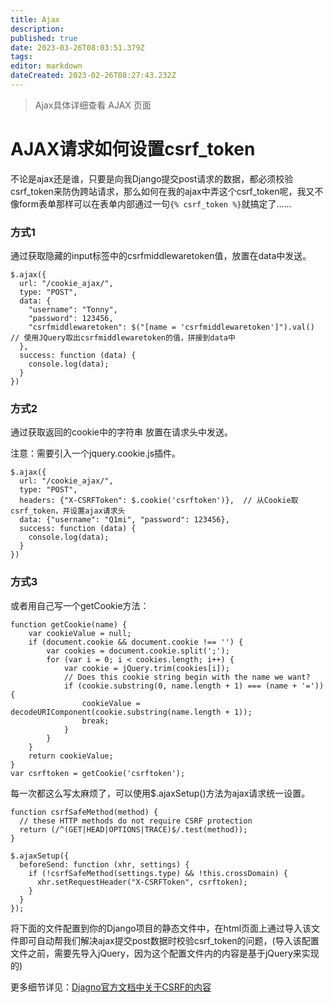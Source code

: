 ```yaml
---
title: Ajax
description: 
published: true
date: 2023-03-26T08:03:51.379Z
tags: 
editor: markdown
dateCreated: 2023-02-26T08:27:43.232Z
---
```


> Ajax具体详细查看 AJAX 页面

# **AJAX请求如何设置csrf_token**

不论是ajax还是谁，只要是向我Django提交post请求的数据，都必须校验csrf_token来防伪跨站请求，那么如何在我的ajax中弄这个csrf_token呢，我又不像form表单那样可以在表单内部通过一句`{% csrf_token %}`就搞定了……

### **方式1**

通过获取隐藏的input标签中的csrfmiddlewaretoken值，放置在data中发送。

```
$.ajax({
  url: "/cookie_ajax/",
  type: "POST",
  data: {
    "username": "Tonny",
    "password": 123456,
    "csrfmiddlewaretoken": $("[name = 'csrfmiddlewaretoken']").val()  // 使用JQuery取出csrfmiddlewaretoken的值，拼接到data中
  },
  success: function (data) {
    console.log(data);
  }
})
```

### **方式2**

通过获取返回的cookie中的字符串 放置在请求头中发送。

注意：需要引入一个jquery.cookie.js插件。

```
$.ajax({
  url: "/cookie_ajax/",
  type: "POST",
  headers: {"X-CSRFToken": $.cookie('csrftoken')},  // 从Cookie取csrf_token，并设置ajax请求头
  data: {"username": "Q1mi", "password": 123456},
  success: function (data) {
    console.log(data);
  }
})
```

### **方式3**

或者用自己写一个getCookie方法：

```
function getCookie(name) {
    var cookieValue = null;
    if (document.cookie && document.cookie !== '') {
        var cookies = document.cookie.split(';');
        for (var i = 0; i < cookies.length; i++) {
            var cookie = jQuery.trim(cookies[i]);
            // Does this cookie string begin with the name we want?
            if (cookie.substring(0, name.length + 1) === (name + '=')) {
                cookieValue = decodeURIComponent(cookie.substring(name.length + 1));
                break;
            }
        }
    }
    return cookieValue;
}
var csrftoken = getCookie('csrftoken');
```

每一次都这么写太麻烦了，可以使用$.ajaxSetup()方法为ajax请求统一设置。

```
function csrfSafeMethod(method) {
  // these HTTP methods do not require CSRF protection
  return (/^(GET|HEAD|OPTIONS|TRACE)$/.test(method));
}

$.ajaxSetup({
  beforeSend: function (xhr, settings) {
    if (!csrfSafeMethod(settings.type) && !this.crossDomain) {
      xhr.setRequestHeader("X-CSRFToken", csrftoken);
    }
  }
});
```

将下面的文件配置到你的Django项目的静态文件中，在html页面上通过导入该文件即可自动帮我们解决ajax提交post数据时校验csrf_token的问题，(导入该配置文件之前，需要先导入jQuery，因为这个配置文件内的内容是基于jQuery来实现的)

更多细节详见：[Djagno官方文档中关于CSRF的内容](https://docs.djangoproject.com/en/1.11/ref/csrf/)